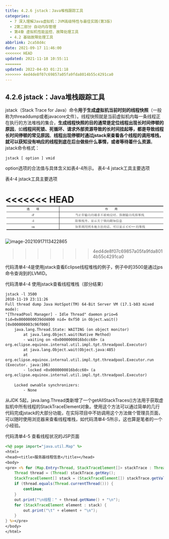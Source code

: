 ```yaml
---
title: 4.2.6 jstack：Java堆栈跟踪工具
categories: 
  - 7 深入理解Java虛拟机：JVM高级特性与最佳实践(第3版)
  - 2第二部分 自动内存管理
  - 第4章 虚拟机性能监控、故障处理工具
  - 4.2 基础故障处理工具
abbrlink: 2ca58d4c
date: 2021-09-17 11:46:00
<<<<<<< HEAD
updated: 2021-11-18 10:55:11
=======
updated: 2022-04-03 01:21:18
>>>>>>> 4ed4de8f07c69857a05fa9fda8014b55c4291ca0
---
```

## 4.2.6 jstack：Java堆栈跟踪工具
jstack（Stack Trace for Java）命令**用于生成虚拟机当前时刻的线程快照**（一般称为threaddump或者javacore文件）。线程快照就是当前虚拟机内每一条线程正在执行的方法堆栈的集合，**生成线程快照的目的通常是定位线程出现长时间停顿的原因**，如**线程间死锁、死循环、请求外部资源导致的长时间挂起等，都是导致线程长时间停顿的常见原因**。**线程出现停顿时通过jstack来查看各个线程的调用堆栈， 就可以获知没有响应的线程到底在后台做些什么事情，或者等待着什么资源**。
jstack命令格式：
```
jstack [ option ] vmid
```
option选项的合法值与具体含义如表4-4所示。
表4-4 jstack工具主要选项

表4-4 jstack工具主要选项 

<<<<<<< HEAD
![image-20210917113422865](https://raw.githubusercontent.com/lanlan2017/images/master/Blog/Sum/20210917113422.png)
=======
![image-20210917113422865](https://gitee.com/XiaoLan223/images/raw/master/Blog/Sum/20210917113422.png)
>>>>>>> 4ed4de8f07c69857a05fa9fda8014b55c4291ca0

代码清单4-4是使用jstack查看Eclipse线程堆栈的例子，例子中的3500是通过jps命令查询到的LVMID。

代码清单4-4 使用jstack查看线程堆栈（部分结果）
```
jstack -l 3500 
2010-11-19 23:11:26 
Full thread dump Java HotSpot(TM) 64-Bit Server VM (17.1-b03 mixed mode): 
"[ThreadPool Manager] - Idle Thread" daemon prio=6 tid=0x0000000039dd4000 nid= 0xf50 in Object.wait() [0x000000003c96f000] 
    java.lang.Thread.State: WAITING (on object monitor) 
        at java.lang.Object.wait(Native Method) 
        - waiting on <0x0000000016bdcc60> (a org.eclipse.equinox.internal.util.impl.tpt.threadpool.Executor) 
        at java.lang.Object.wait(Object.java:485) 
        at org.eclipse.equinox.internal.util.impl.tpt.threadpool.Executor.run (Executor. java:106) 
        - locked <0x0000000016bdcc60> (a org.eclipse.equinox.internal.util.impl.tpt.threadpool.Executor) 

    Locked ownable synchronizers: 
        - None
```
从JDK 5起，java.lang.Thread类新增了一个getAllStackTraces()方法用于获取虚拟机中所有线程的StackTraceElement对象。使用这个方法可以通过简单的几行代码完成jstack的大部分功能，在实际项目中不妨调用这个方法做个管理员页面，可以随时使用浏览器来查看线程堆栈，如代码清单4-5所示，这也算是笔者的一个小经验。

代码清单4-5 查看线程状况的JSP页面
```jsp
<%@ page import="java.util.Map" %>
<html>
<head><title>服务器线程信息</title></head>
<body>
<pre> <% for (Map.Entry<Thread, StackTraceElement[]> stackTrace : Thread.getAllStack - Traces().entrySet()) {
    Thread thread = (Thread) stackTrace.getKey();
    StackTraceElement[] stack = (StackTraceElement[]) stackTrace.getValue();
    if (thread.equals(Thread.currentThread())) {
        continue;
    }
    out.print("\n线程：" + thread.getName() + "\n");
    for (StackTraceElement element : stack) {
        out.print("\t" + element + "\n");
    }
} %></pre>
</body>
</html>
```
